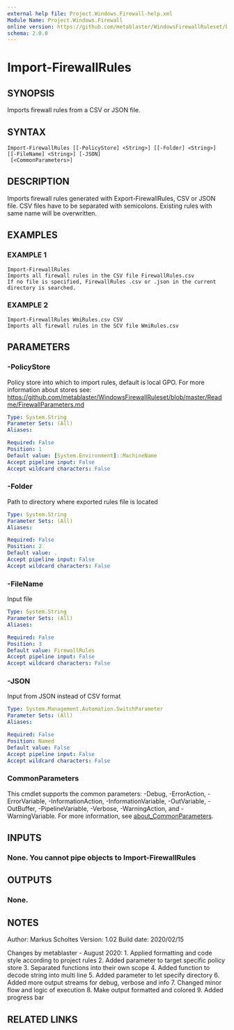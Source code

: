 ```yaml
---
external help file: Project.Windows.Firewall-help.xml
Module Name: Project.Windows.Firewall
online version: https://github.com/metablaster/WindowsFirewallRuleset/blob/develop/Modules/Project.Windows.Firewall/Help/en-US/Import-FirewallRules.md
schema: 2.0.0
---
```


# Import-FirewallRules

## SYNOPSIS

Imports firewall rules from a CSV or JSON file.

## SYNTAX

```none
Import-FirewallRules [[-PolicyStore] <String>] [[-Folder] <String>] [[-FileName] <String>] [-JSON]
 [<CommonParameters>]
```

## DESCRIPTION

Imports firewall rules generated with Export-FirewallRules, CSV or JSON file.
CSV files have to be separated with semicolons.
Existing rules with same name will be overwritten.

## EXAMPLES

### EXAMPLE 1

```none
Import-FirewallRules
Imports all firewall rules in the CSV file FirewallRules.csv
If no file is specified, FirewallRules .csv or .json in the current directory is searched.
```

### EXAMPLE 2

```none
Import-FirewallRules WmiRules.csv CSV
Imports all firewall rules in the SCV file WmiRules.csv
```

## PARAMETERS

### -PolicyStore

Policy store into which to import rules, default is local GPO.
For more information about stores see:
https://github.com/metablaster/WindowsFirewallRuleset/blob/master/Readme/FirewallParameters.md

```yaml
Type: System.String
Parameter Sets: (All)
Aliases:

Required: False
Position: 1
Default value: [System.Environment]::MachineName
Accept pipeline input: False
Accept wildcard characters: False
```

### -Folder

Path to directory where exported rules file is located

```yaml
Type: System.String
Parameter Sets: (All)
Aliases:

Required: False
Position: 2
Default value: .
Accept pipeline input: False
Accept wildcard characters: False
```

### -FileName

Input file

```yaml
Type: System.String
Parameter Sets: (All)
Aliases:

Required: False
Position: 3
Default value: FirewallRules
Accept pipeline input: False
Accept wildcard characters: False
```

### -JSON

Input from JSON instead of CSV format

```yaml
Type: System.Management.Automation.SwitchParameter
Parameter Sets: (All)
Aliases:

Required: False
Position: Named
Default value: False
Accept pipeline input: False
Accept wildcard characters: False
```

### CommonParameters

This cmdlet supports the common parameters: -Debug, -ErrorAction, -ErrorVariable, -InformationAction, -InformationVariable, -OutVariable, -OutBuffer, -PipelineVariable, -Verbose, -WarningAction, and -WarningVariable. For more information, see [about_CommonParameters](http://go.microsoft.com/fwlink/?LinkID=113216).

## INPUTS

### None. You cannot pipe objects to Import-FirewallRules

## OUTPUTS

### None.

## NOTES

Author: Markus Scholtes
Version: 1.02
Build date: 2020/02/15

Changes by metablaster - August 2020:
1.
Applied formatting and code style according to project rules
2.
Added parameter to target specific policy store
3.
Separated functions into their own scope
4.
Added function to decode string into multi line
5.
Added parameter to let specify directory
6.
Added more output streams for debug, verbose and info
7.
Changed minor flow and logic of execution
8.
Make output formatted and colored
9.
Added progress bar

## RELATED LINKS
